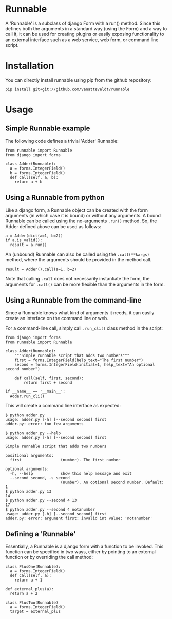# Runnable

A 'Runnable' is a subclass of django Form with a run() method. 
Since this defines both the arguments in a standard way (using the Form) and a way to call it, it can be used for creating plugins or easily exposing functionality to an external interface such as a web service, web form, or command line script. 

Installation
====

You can directly install runnable using pip from the github repository: 

```{bash}
pip install git+git://github.com/vanatteveldt/runnable
```

Usage 
====

Simple Runnable example
----

The following code defines a trivial 'Adder' Runnable:

```{python}
from runnable import Runnable
from django import forms

class Adder(Runnable):
  a = forms.IntegerField()
  b = forms.IntegerField()
  def call(self, a, b):
    return a + b
```

Using a Runnable from python
----

Like a django form, a Runnable object can be created with the form arguments (in which case it is bound) or without any arguments. 
A bound Runnable can be called using the no-arguments `.run()` method.
So, the Adder defined above can be used as follows:

```{python}
a = Adder(dict(a=1, b=2))
if a.is_valid():
  result = a.run()
```

An (unbound) Runnable can also be called using the `.call(**kargs)` method, where the arguments should be provided in the method call.

```{python}
result = Adder().call(a=1, b=2)
```

Note that calling `.call` does not necessarily instantiate the form, the arguments for `.call()` can be more flexible than the arguments in the form.  

Using a Runnable from the command-line 
----

Since a Runnable knows what kind of arguments it needs, it can easily create an interface on the command line or web. 

For a command-line call, simply call `.run_cli()` class method in the script:

```{python}
from django import forms
from runnable import Runnable

class Adder(Runnable):
    """Simple runnable script that adds two numbers"""
    first = forms.IntegerField(help_text="The first number")
    second = forms.IntegerField(initial=1, help_text="An optional second number")

    def call(self, first, second):
        return first + second

if __name__ == '__main__':
  Adder.run_cli()
```

This will create a command line interface as expected:

```{sh}
$ python adder.py
usage: adder.py [-h] [--second second] first
adder.py: error: too few arguments

$ python adder.py --help
usage: adder.py [-h] [--second second] first

Simple runnable script that adds two numbers

positional arguments:
  first                 (number). The first number

optional arguments:
  -h, --help            show this help message and exit
  --second second, -s second
                        (number). An optional second number. Default: 1
$ python adder.py 13
14
$ python adder.py --second 4 13
17
$ python adder.py --second 4 notanumber
usage: adder.py [-h] [--second second] first
adder.py: error: argument first: invalid int value: 'notanumber'
```

Defining a 'Runnable'
----

Essentially, a Runnable is a django form with a function to be invoked.
This function can be specified in two ways, either by pointing to an external function
or by overriding the call method:

```
class PlusOne(Runnable):
  a = forms.IntegerField()
  def call(self, a):
    return a + 1
    
def external_plus(a): 
  return a + 2
  
class PlusTwo(Runnable)
  a = forms.IntegerField()
  target = external_plus
```
